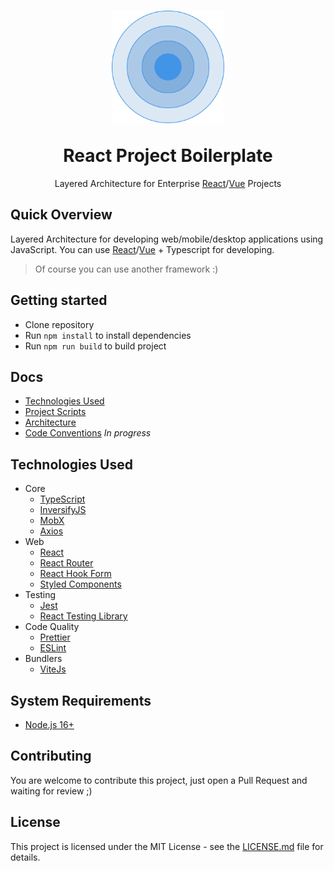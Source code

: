 <h1 align="center">
  <p align="center">
    <img src="./docs/icon.svg" width="180" height="180" alt="Layered Architecture Icon">
  </p>
  React Project Boilerplate
</h1>

<p align="center">
  Layered Architecture for Enterprise <a href="https://reactjs.org/">React</a>/<a href="https://vuejs.org/">Vue</a> Projects
</p>

## Quick Overview

Layered Architecture for developing web/mobile/desktop applications using JavaScript. You can use [React](https://reactjs.org/)/[Vue](https://vuejs.org/) + Typescript for developing.

> Of course you can use another framework :)

## Getting started

- Clone repository
- Run `npm install` to install dependencies
- Run `npm run build` to build project

## Docs

  - [Technologies Used](#technologies-used)
  - [Project Scripts](./docs/SCRIPTS.md "Project Scripts Documentation")
  - [Architecture](./docs/ARCHITECTURE.md "Project Architecture Documentation")
  - [Code Conventions](./docs/CODE_CONVENTIONS.md "Project Code Conventions") *In progress*

## Technologies Used
- Core
  - [TypeScript](http://www.typescriptlang.org/)
  - [InversifyJS](https://github.com/inversify/InversifyJS)
  - [MobX](https://mobx.js.org/README.html)
  - [Axios](https://github.com/axios/axios)
- Web
  - [React](https://reactjs.org/)
  - [React Router](https://reactrouter.com/)
  - [React Hook Form](https://react-hook-form.com/)
  - [Styled Components](https://styled-components.com/)
- Testing
  - [Jest](https://jestjs.io)
  - [React Testing Library](https://testing-library.com/docs/react-testing-library/intro)
- Code Quality
  - [Prettier](https://prettier.io/)
  - [ESLint](https://eslint.org/)
- Bundlers
  - [ViteJs](https://vitejs.dev/)

## System Requirements
- [Node.js 16+](https://nodejs.org/en/download/)

## Contributing

You are welcome to contribute this project, just open a Pull Request and waiting for review ;)

## License

This project is licensed under the MIT License - see the [LICENSE.md](LICENSE.md) file for details.